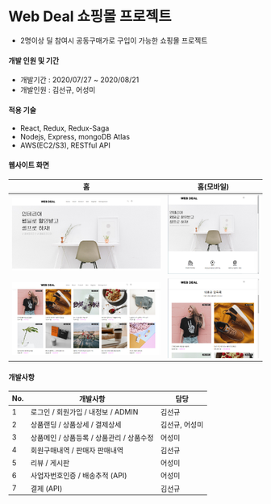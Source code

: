 # Web Deal 쇼핑몰 프로젝트
* 2명이상 딜 참여시 공동구매가로 구입이 가능한 쇼핑몰 프로젝트

#### 개발 인원 및 기간
* 개발기간 : 2020/07/27 ~ 2020/08/21
* 개발인원 : 김선규, 어성미


#### 적용 기술
* React, Redux, Redux-Saga
* Nodejs, Express, mongoDB Atlas
* AWS(EC2/S3), RESTful API

#### 웹사이트 화면
| 홈 | 홈(모바일) |
| ---| --- |
| <img src="./portfolio/home-1.jpg" width="500px"> | <img src="./portfolio/home-1_mobile.jpg" width="300px"> |
| <img src="./portfolio/home-2.jpg" width="500px"> | <img src="./portfolio/home-2_mobile.jpg" width="300px"> |

#### 개발사항

No. | 개발사항 | 담당
--- | --- | ---
1 | 로그인 / 회원가입 / 내정보 / ADMIN | 김선규
2 | 상품랜딩 / 상품상세 / 결제상세 | 김선규, 어성미
3 | 상품메인 / 상품등록 / 상품관리 / 상품수정 | 어성미
4 | 회원구매내역 / 판매자 판매내역 | 김선규
5 | 리뷰 / 게시판 | 어성미
6 | 사업자번호인증 / 배송추적 (API) | 어성미
7 | 결제 (API) | 김선규
